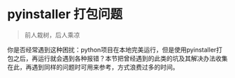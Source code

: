 # pyinstaller 打包问题

> 前人栽树，后人乘凉

你是否经常遇到这种困扰：python项目在本地完美运行，但是使用pyinstaller打包之后，再运行就会遇到各种报错？本节把曾经遇到的此类的坑及其解决办法收集在此，再遇到同样的问题时可用来参考，方式浪费过多的时间。

